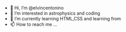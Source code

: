 - 👋 Hi, I’m @elvincentonino
- 👀 I’m interested in astrophysics and coding
- 🌱 I’m currently learning HTML,CSS and learning from 
- 📫 How to reach me ...

<!---
elvincentonino/elvincentonino is a ✨ special ✨ repository because its `README.md` (this file) appears on your GitHub profile.
You can click the Preview link to take a look at your changes.
--->
